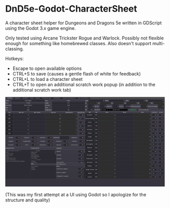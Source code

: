 # DnD5e-Godot-CharacterSheet
A character sheet helper for Dungeons and Dragons 5e written in GDScript using the Godot 3.x game engine.

Only tested using Arcane Trickster Rogue and Warlock.
Possibly not flexible enough for something like homebrewed classes. 
Also doesn't support multi-classing.

Hotkeys:
- Escape to open available options
- CTRL+S to save (causes a gentle flash of white for feedback)
- CTRL+L to load a character sheet
- CTRL+T to open an additional scratch work popup (in addition to the additional scratch work tab)

![Example Character Sheet](assets/example.png?raw=true "Example Character Sheet")

(This was my first attempt at a UI using Godot so I apologize for the structure and quality)
